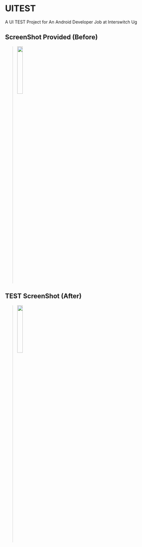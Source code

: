 # UITEST
A UI TEST Project for An Android Developer Job at Interswitch Ug

## ScreenShot Provided (Before)
><img src="https://i.imgur.com/ErbNEZ8.png" width=20% height=20%>

## TEST ScreenShot (After)
><img src="https://i.imgur.com/rfbe5bN.png" width=20% height=20%>
